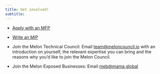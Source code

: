 ```yaml
---
title: Get involved!
subtitle: 
---
```


- [Apply with an MFP](https://github.com/melonproject/MF)

- [Write an MIP](https://github.com/melonproject/MIP)

- Join the Melon Technical Council: Email team@meloncouncil.io with an introduction on yourself, the relevant expertise you can bring and the reasons why you’d like to join the Melon Council. 

- Join the Melon Exposed Businesses: Email meb@mama.global

